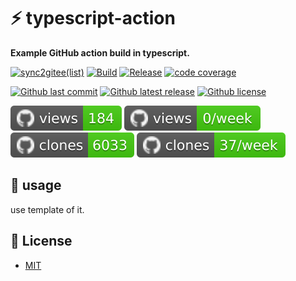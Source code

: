 # ⚡️ typescript-action

**Example GitHub action build in typescript.**

[![sync2gitee(list)](<https://github.com/yi-Xu-0100/hub-mirror/workflows/sync2gitee(list)/badge.svg>)](https://github.com/yi-Xu-0100/hub-mirror)
[![Build](https://github.com/yi-Xu-0100/typescript-action/workflows/build/badge.svg)](https://github.com/yi-Xu-0100/typescript-action/actions?query=workflow%3Abuild)
[![Release](https://github.com/yi-Xu-0100/typescript-action/workflows/release/badge.svg)](https://github.com/yi-Xu-0100/typescript-action/actions?query=workflow%3Arelease)
[![code coverage](https://img.shields.io/codecov/c/github/yi-Xu-0100/typescript-action)](https://app.codecov.io/gh/yi-Xu-0100/typescript-action)

[![Github last commit](https://img.shields.io/github/last-commit/yi-Xu-0100/repo-list-generator)](https://github.com/yi-Xu-0100/repo-list-generator)
[![Github latest release](https://img.shields.io/github/v/release/yi-Xu-0100/repo-list-generator)](https://github.com/yi-Xu-0100/repo-list-generator/releases)
[![Github license](https://img.shields.io/github/license/yi-Xu-0100/repo-list-generator)](./LICENSE)

[![views](https://raw.githubusercontent.com/yi-Xu-0100/traffic2badge/traffic/traffic-typescript-action/views.svg)](https://github.com/yi-Xu-0100/traffic2badge/tree/traffic#-typescript-action)
[![views per week](https://raw.githubusercontent.com/yi-Xu-0100/traffic2badge/traffic/traffic-typescript-action/views_per_week.svg)](https://github.com/yi-Xu-0100/traffic2badge/tree/traffic#-typescript-action)
[![clones](https://raw.githubusercontent.com/yi-Xu-0100/traffic2badge/traffic/traffic-typescript-action/clones.svg)](https://github.com/yi-Xu-0100/traffic2badge/tree/traffic#-typescript-action)
[![clones per week](https://raw.githubusercontent.com/yi-Xu-0100/traffic2badge/traffic/traffic-typescript-action/clones_per_week.svg)](https://github.com/yi-Xu-0100/traffic2badge/tree/traffic#-typescript-action)

## 🚀 usage

use template of it.

## 📄 License

- [MIT](https://github.com/yi-Xu-0100/typescript-action/blob/main/LICENSE)
